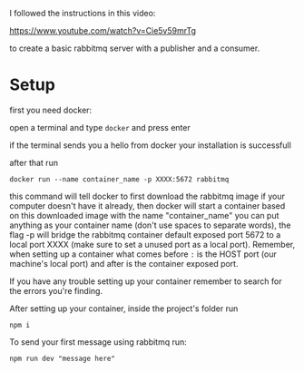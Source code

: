 I followed the instructions in this video:

https://www.youtube.com/watch?v=Cie5v59mrTg

to create a basic rabbitmq server with a publisher and a consumer.

# Setup

first you need docker:

open a terminal and type `docker` and press enter

if the terminal sends you a hello from docker your installation is successfull

after that run

`docker run --name container_name -p XXXX:5672 rabbitmq`

this command will tell docker to first download the rabbitmq image if your computer doesn't have it already, then docker will start a container based on this downloaded image with the name "container_name" you can put anything as your container name (don't use spaces to separate words), the flag -p will bridge the rabbitmq container default exposed port 5672 to a local port XXXX (make sure to set a unused port as a local port). Remember, when setting up a container what comes before `:` is the HOST port (our machine's local port) and after is the container exposed port.

If you have any trouble setting up your container remember to search for the errors you're finding.

After setting up your container, inside the project's folder run

`npm i`

To send your first message using rabbitmq run:

`npm run dev "message here"`
